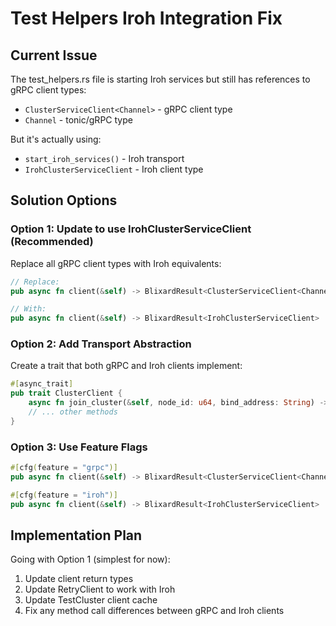 # Test Helpers Iroh Integration Fix

## Current Issue

The test_helpers.rs file is starting Iroh services but still has references to gRPC client types:
- `ClusterServiceClient<Channel>` - gRPC client type
- `Channel` - tonic/gRPC type

But it's actually using:
- `start_iroh_services()` - Iroh transport
- `IrohClusterServiceClient` - Iroh client type

## Solution Options

### Option 1: Update to use IrohClusterServiceClient (Recommended)

Replace all gRPC client types with Iroh equivalents:

```rust
// Replace:
pub async fn client(&self) -> BlixardResult<ClusterServiceClient<Channel>>

// With:
pub async fn client(&self) -> BlixardResult<IrohClusterServiceClient>
```

### Option 2: Add Transport Abstraction

Create a trait that both gRPC and Iroh clients implement:

```rust
#[async_trait]
pub trait ClusterClient {
    async fn join_cluster(&self, node_id: u64, bind_address: String) -> BlixardResult<JoinClusterResponse>;
    // ... other methods
}
```

### Option 3: Use Feature Flags

```rust
#[cfg(feature = "grpc")]
pub async fn client(&self) -> BlixardResult<ClusterServiceClient<Channel>>

#[cfg(feature = "iroh")]
pub async fn client(&self) -> BlixardResult<IrohClusterServiceClient>
```

## Implementation Plan

Going with Option 1 (simplest for now):

1. Update client return types
2. Update RetryClient to work with Iroh
3. Update TestCluster client cache
4. Fix any method call differences between gRPC and Iroh clients